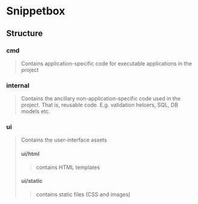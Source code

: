 # Snippetbox

## Structure 

 ### cmd 
> Contains application-specific code for executable applications in the project
 ### internal 
> Contains the ancillary non-application-specific code used in the project. That
> is, reusable code. E.g. validation heloers, SQL, DB models etc.
 ### ui 
> Contains the user-interface assets 
> #### ui/html 
>> contains HTML templates
> #### ui/static  
>> contains static files (CSS and images)
